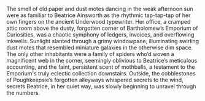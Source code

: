 The smell of old paper and dust motes dancing in the weak afternoon sun were as familiar to Beatrice Ainsworth as the rhythmic tap-tap-tap of her own fingers on the ancient Underwood typewriter.  Her office, a cramped attic room above the dusty, forgotten corner of Bartholomew’s Emporium of Curiosities, was a chaotic symphony of ledgers, invoices, and overflowing inkwells.  Sunlight slanted through a grimy windowpane, illuminating swirling dust motes that resembled miniature galaxies in the otherwise dim space.  The only other inhabitants were a family of spiders who’d woven a magnificent web in the corner, seemingly oblivious to Beatrice’s meticulous accounting, and the faint, persistent scent of mothballs, a testament to the Emporium's truly eclectic collection downstairs.  Outside, the cobblestones of  Poughkeepsie’s forgotten alleyways whispered secrets to the wind, secrets Beatrice, in her quiet way, was slowly beginning to unravel through the numbers.
